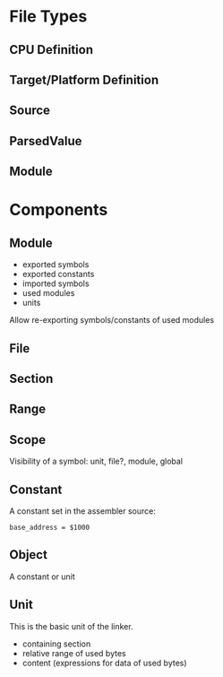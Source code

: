 # File Types

## CPU Definition

## Target/Platform Definition

## Source

## ParsedValue

## Module

# Components

## Module

- exported symbols
- exported constants
- imported symbols
- used modules
- units

Allow re-exporting symbols/constants of used modules

## File

## Section

## Range

## Scope

Visibility of a symbol: unit, file?, module, global

## Constant

A constant set in the assembler source:

```
base_address = $1000
```

## Object

A constant or unit

## Unit

This is the basic unit of the linker. 

- containing section
- relative range of used bytes
- content (expressions for data of used bytes)